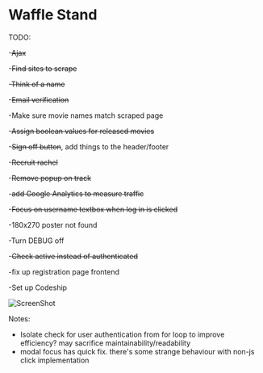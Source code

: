 Waffle Stand
==============
TODO:

-~~Ajax~~

-~~Find sites to scrape~~

-~~Think of a name~~

-~~Email verification~~

-Make sure movie names match scraped page

-~~Assign boolean values for released movies~~

-~~Sign off button~~, add things to the header/footer

-~~Recruit rachel~~

-~~Remove popup on track~~

-~~add Google Analytics to measure traffic~~

-~~Focus on username textbox when log in is clicked~~

-180x270 poster not found

-Turn DEBUG off

-~~Check active instead of authenticated~~

-fix up registration page frontend

-Set up Codeship

![ScreenShot](https://www.codeship.io/projects/55164c60-73fc-0131-cfa6-0ac1c27b3fd0/status)

Notes:

- Isolate check for user authentication from for loop to improve efficiency? may sacrifice maintainability/readability
- modal focus has quick fix. there's some strange behaviour with non-js click implementation
